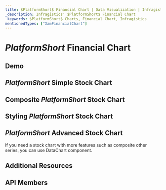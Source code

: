 ```yaml
---
title: $PlatformShort$ Financial Chart | Data Visualization | Infragistics
_description: Infragistics' $PlatformShort$ Financial Chart
_keywords: $PlatformShort$ Charts, Financial Chart, Infragistics
mentionedTypes: ["XamFinancialChart"]
---
```

# $PlatformShort$ Financial Chart

<!-- TODO add introduction with info about using financial-chart with the chartType property set to Candlestick -->

## Demo
<!-- TODO use this iframe which will point to a new sample:
<iframe src='{environment:dvDemosBaseUrl}/charts/category-chart-type-Line' width="100%" height="100%" seamless frameBorder="0" onload="onXPlatSampleIframeContentLoaded(this);"></iframe> -->

## $PlatformShort$ Simple Stock Chart
<!-- TODO show code for FinancialChart with:
- the dataSource set to multiple data sources
- the chartType property set to Candlestick
- the zoomSliderType property set to Candlestick
-->

## Composite $PlatformShort$ Stock Chart
<!-- TODO show code for FinancialChart with:
- the dataSource set to multiple data sources
- the volumeType="Column"
- the overlayType="BollingerBands"
- the indicatorTypes="AverageTrueRange"
-->

## Styling $PlatformShort$ Stock Chart

<!-- TODO show code for FinancialChart with:
- the brushes and outlines properties set
- the thickness property set
-->

## $PlatformShort$ Advanced Stock Chart

If you need a stock chart with more features such as composite other series, you can use DataChart component.

<!-- TODO copy and combine content (code snippets, description) from these topics:
	data-chart-type-financial-candlestick-series.md
	data-chart-type-financial-ohlc-series.md
	data-chart-type-financial-line-indicators.md
	data-chart-type-financial-overlays.md
-->

## Additional Resources
<!-- TODO list topic links related to this topic -->

## API Members
<!-- TODO list API links used in this topic -->